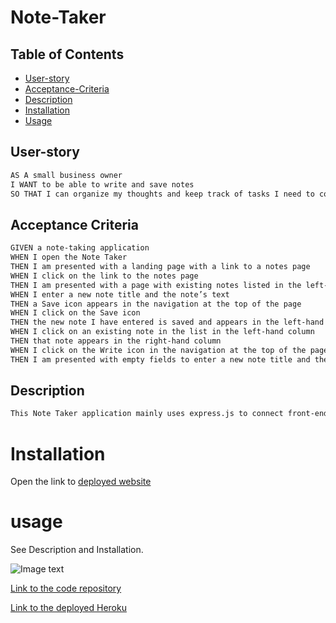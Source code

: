 # Note-Taker

## Table of Contents

- [User-story](#user-story)
- [Acceptance-Criteria](#acceptance-criteria)
- [Description](#description)
- [Installation](#installation)
- [Usage](#usage)

## User-story

```md
AS A small business owner
I WANT to be able to write and save notes
SO THAT I can organize my thoughts and keep track of tasks I need to complete
```

## Acceptance Criteria

```md
GIVEN a note-taking application
WHEN I open the Note Taker
THEN I am presented with a landing page with a link to a notes page
WHEN I click on the link to the notes page
THEN I am presented with a page with existing notes listed in the left-hand column, plus empty fields to enter a new note title and the note’s text in the right-hand column
WHEN I enter a new note title and the note’s text
THEN a Save icon appears in the navigation at the top of the page
WHEN I click on the Save icon
THEN the new note I have entered is saved and appears in the left-hand column with the other existing notes
WHEN I click on an existing note in the list in the left-hand column
THEN that note appears in the right-hand column
WHEN I click on the Write icon in the navigation at the top of the page
THEN I am presented with empty fields to enter a new note title and the note’s text in the right-hand column
```

## Description

```md
This Note Taker application mainly uses express.js to connect front-end and back-end. When you are on the main page, you can click "Get Stared" button to navigate to the note taker page. On the note-taker page, your stored Note will show on the left side. You can click any item in the list, and your stored note with detailed information will show on the right side of screen. You can click the "trash" icon to delete the note. You also can click "+" on the top far right to add new note; once you input both the title and text; the "save" icon will appear next to the "+" button; you can click "save" to save your note, and your note will add into the list. The top left has a "JC's Note Taker"; you can click that button to back to the main page.
```

# Installation

Open the link to [deployed website](https://note-taker-cj-b9f86cc37802.herokuapp.com/)

# usage

See Description and Installation.

![Image text](Develop/public/assets/screen/Screenshot.png)

[Link to the code repository](https://github.com/CQlove/Note-Taker)

[Link to the deployed Heroku](https://note-taker-cj-b9f86cc37802.herokuapp.com)
